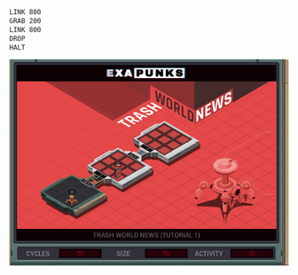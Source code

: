 ```
LINK 800
GRAB 200
LINK 800
DROP
HALT
```

![Solution 1](https://github.com/kjerk/Exapunks-Solutions/blob/master/01%20-%20Tutorial%201/Solution%201.gif?raw=true)
